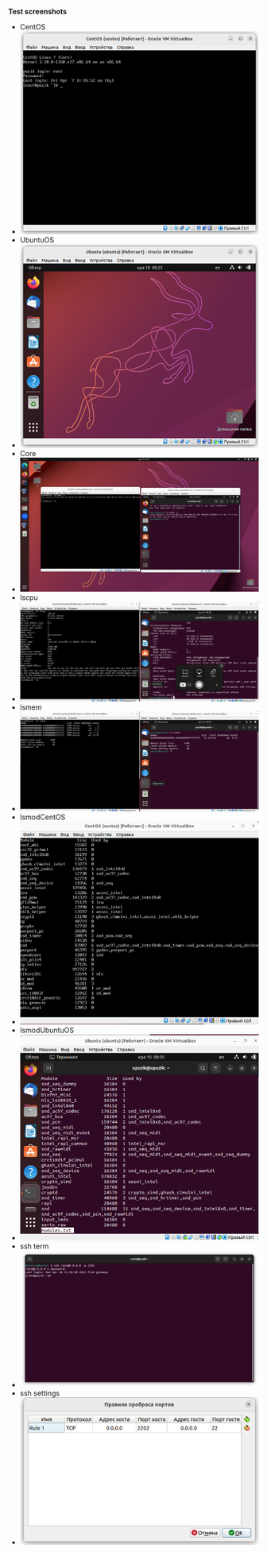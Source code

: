 **Test screenshots**
+ CentOS
+ ![CentOS.jpg](Screen%20shots%2FCentOS.jpg)
+ UbuntuOS
+ ![Ubuntu.jpg](Screen%20shots%2FUbuntu.jpg)
+ Core
+ ![core.jpg](Screen%20shots%2Fcore.jpg)
+ lscpu
+ ![lscpu.jpg](Screen%20shots%2Flscpu.jpg)
+ lsmem
+ ![lsmem.jpg](Screen%20shots%2Flsmem.jpg)
+ lsmodCentOS
+ ![lsmodCentOS.jpg](Screen%20shots%2FlsmodCentOS.jpg)
+ lsmodUbuntuOS
+ ![lsmodUbuntu.jpg](Screen%20shots%2FlsmodUbuntu.jpg)
+ ssh term
+ ![sshRooT.jpg](Screen%20shots%2FsshRooT.jpg)
+ ssh settings
+ ![ssh.jpg](Screen%20shots%2Fssh.jpg)